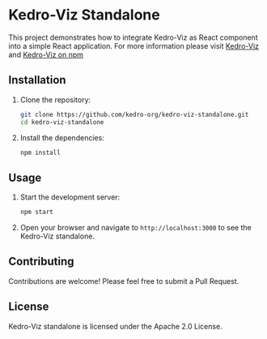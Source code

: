 # Kedro-Viz Standalone

This project demonstrates how to integrate Kedro-Viz as React component into a simple React application. For more information please visit [Kedro-Viz](https://github.com/kedro-org/kedro-viz) and [Kedro-Viz on npm](https://www.npmjs.com/package/@quantumblack/kedro-viz)

## Installation

1. Clone the repository:

    ```bash
    git clone https://github.com/kedro-org/kedro-viz-standalone.git
    cd kedro-viz-standalone
    ```

2. Install the dependencies:

    ```bash
    npm install
    ```

## Usage

1. Start the development server:

    ```bash
    npm start
    ```

2. Open your browser and navigate to `http://localhost:3000` to see the Kedro-Viz standalone.

## Contributing

Contributions are welcome! Please feel free to submit a Pull Request.

## License

Kedro-Viz standalone is licensed under the Apache 2.0 License.
